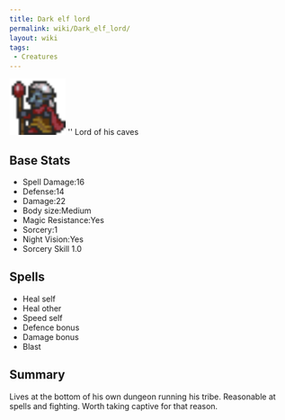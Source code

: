 ```yaml
---
title: Dark elf lord
permalink: wiki/Dark_elf_lord/
layout: wiki
tags:
 - Creatures
---
```


<img src="Dark_elf_lord.png" title="fig:Dark_elf_lord.png" alt="Dark_elf_lord.png" width="100" />
'' Lord of his caves

Base Stats
----------

-   Spell Damage:16
-   Defense:14
-   Damage:22
-   Body size:Medium
-   Magic Resistance:Yes
-   Sorcery:1
-   Night Vision:Yes
-   Sorcery Skill 1.0

Spells
------

-   Heal self
-   Heal other
-   Speed self
-   Defence bonus
-   Damage bonus
-   Blast

Summary
-------

Lives at the bottom of his own dungeon running his tribe. Reasonable at
spells and fighting. Worth taking captive for that reason.
